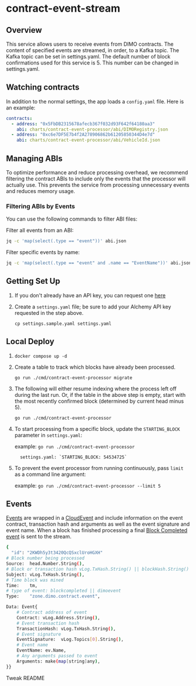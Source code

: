 # contract-event-stream

## Overview

This service allows users to receive events from DIMO contracts. The content of specified events are streamed, in order, to a Kafka topic.
The Kafka topic can be set in settings.yaml.
The default number of block confirmations used for this service is 5. This number can be changed in settings.yaml.

## Watching contracts

In addition to the normal settings, the app loads a `config.yaml` file. Here is an example:

```yaml
contracts:
  - address: "0x5FbDB2315678afecb367f032d93F642f64180aa3"
    abi: charts/contract-event-processor/abi/DIMORegistry.json
  - address: "0xc6e7DF5E7b4f2A278906862b61205850344D4e7d"
    abi: charts/contract-event-processor/abi/VehicleId.json
```

## Managing ABIs

To optimize performance and reduce processing overhead, we recommend filtering the contract ABIs to include only the events that the processor will actually use. This prevents the service from processing unnecessary events and reduces memory usage.

### Filtering ABIs by Events

You can use the following commands to filter ABI files:

Filter all events from an ABI:
```bash
jq -c 'map(select(.type == "event"))' abi.json
```

Filter specific events by name:
```bash
jq -c 'map(select(.type == "event" and .name == "EventName"))' abi.json
```

## Getting Set Up

1. If you don't already have an API key, you can request one [here](https://docs.alchemy.com/docs/alchemy-quickstart-guide)
2. Create a `settings.yaml` file; be sure to add your Alchemy API key requested in the step above.

   `cp settings.sample.yaml settings.yaml`

## Local Deploy

1.  `docker compose up -d`
2.  Create a table to track which blocks have already been processed.

    `go run ./cmd/contract-event-processor migrate`

3.  The following will either resume indexing where the process left off during the last run. Or, if the table in the above step is empty, start with the most recently confirmed block (determined by current head minus 5).

    `go run ./cmd/contract-event-processor`

4.  To start processing from a specific block, update the `STARTING_BLOCK` parameter in `settings.yaml`:

    example: `go run ./cmd/contract-event-processor`

          settings.yaml: `STARTING_BLOCK: 54534725`

5.  To prevent the event processor from running continuously, pass `limit` as a command line argument:

    example: `go run ./cmd/contract-event-processor --limit 5`

## Events

[Events](https://github.com/DIMO-Network/contract-event-stream/blob/main/cmd/kafka_service.go#L7-L14) are wrapped in a [CloudEvent](https://github.com/cloudevents/spec/blob/v1.0.2/cloudevents/spec.md#example) and include information on the event contract, transaction hash and arguments as well as the event signature and event name. When a block has finished processing a final [Block Completed event](https://github.com/DIMO-Network/contract-event-stream/blob/main/cmd/block_listener.go#L313-L319) is sent to the stream.

```sh
{
  "id": "2KWDh5y3t3420QcQSxclUroHGXH"
# Block number being processed
Source:  head.Number.String(),
# Block or transaction hash vLog.TxHash.String() || blockHash.String()
Subject: vLog.TxHash.String(),
# Time block was mined
Time:    tm,
# type of event: blockcompleted || dimoevent
Type:    "zone.dimo.contract.event",

Data: Event{
    # Contract address of event
    Contract: vLog.Address.String(),
    # Event transaction hash
    TransactionHash: vLog.TxHash.String(),
    # Event signature
    EventSignature:  vLog.Topics[0].String(),
    # Event name
    EventName: ev.Name,
    # Any arguments passed to event
    Arguments: make(map[string]any),
}}
```

Tweak README

